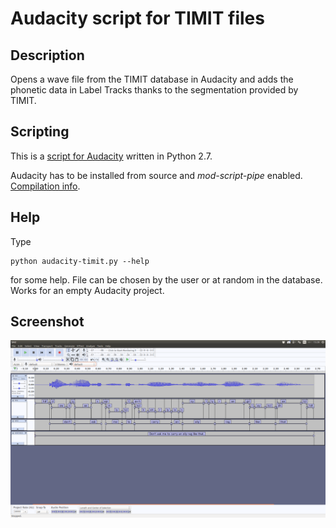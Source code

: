 Audacity script for TIMIT files
=================================

Description
-----------

Opens a wave file from the TIMIT database in Audacity and adds the phonetic data in Label Tracks thanks to the segmentation provided by TIMIT.


Scripting
----------

This is a [script for Audacity](https://manual.audacityteam.org/man/scripting.html) written in Python 2.7.

Audacity has to be installed from source and *mod-script-pipe* enabled. [Compilation info](https://github.com/audacity/audacity/blob/master/INSTALL).

Help
----

Type

    python audacity-timit.py --help
for some help. File can be chosen by the user or at random in the database. Works for an empty Audacity project.


Screenshot
-----------

![Screenshot](./screenshots/screenshot01.png)